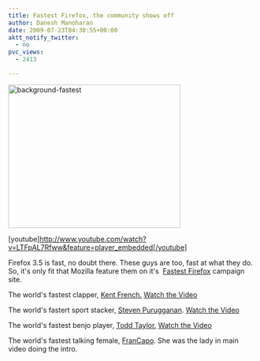 ```yaml
---
title: Fastest Firefox, the community shows off
author: Danesh Manoharan
date: 2009-07-23T04:30:55+00:00
aktt_notify_twitter:
  - no
pvc_views:
  - 2413

---
```

[<img loading="lazy" class="alignnone size-full wp-image-1668" title="background-fastest" src="/wp-content/uploads/2009/07/background-fastest.png" alt="background-fastest" width="349" height="291" />][1]

[youtube]http://www.youtube.com/watch?v=LTFpAL7Rfww&feature=player_embedded[/youtube]

Firefox 3.5 is fast, no doubt there. These guys are too, fast at what they do. So, it's only fit that Mozilla feature them on it's  [Fastest Firefox][2] campaign site.

The world's fastest clapper, [Kent French.][3] [Watch the Video][4]

The world's fastert sport stacker, [Steven Purugganan][5]. [Watch the Video][6]

The world's fastest benjo player, [Todd Taylor.][7] [Watch the Video][8]

The world's fastest talking female, [FranCapo][9]. She was the lady in main video doing the intro.

 [1]: /wp-content/uploads/2009/07/background-fastest.png
 [2]: http://www.fastestfirefox.com/
 [3]: http://www.fastestclapper.com/
 [4]: http://www.mozilla.com/en-US/firefox/video?video=fastest-clapper
 [5]: http://www.worldsportstackingassociation.org/
 [6]: http://www.mozilla.com/en-US/firefox/video?video=fastest-sport-stacker
 [7]: http://www.toddtaylorbanjoman.com/
 [8]: http://www.mozilla.com/en-US/firefox/video?video=fastest-banjo
 [9]: http://www.francapo.com/